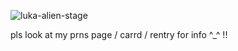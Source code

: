 ![luka-alien-stage](https://github.com/user-attachments/assets/6dafffe2-ff09-4452-b827-d548cd4dddee)

pls look at my prns page / carrd / rentry for info ^_^ !!
